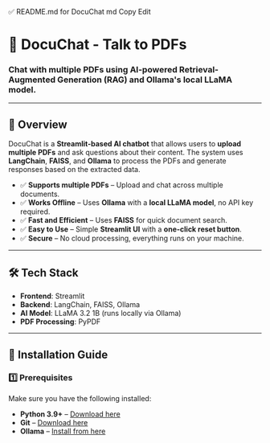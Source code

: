 ✅ README.md for DocuChat
md
Copy
Edit
# 📄 DocuChat - Talk to PDFs

### **Chat with multiple PDFs using AI-powered Retrieval-Augmented Generation (RAG) and Ollama's local LLaMA model.**
---

## 🚀 **Overview**
DocuChat is a **Streamlit-based AI chatbot** that allows users to **upload multiple PDFs** and ask questions about their content. The system uses **LangChain**, **FAISS**, and **Ollama** to process the PDFs and generate responses based on the extracted data.

- ✅ **Supports multiple PDFs** – Upload and chat across multiple documents.
- ✅ **Works Offline** – Uses **Ollama** with a **local LLaMA model**, no API key required.
- ✅ **Fast and Efficient** – Uses **FAISS** for quick document search.
- ✅ **Easy to Use** – Simple **Streamlit UI** with a **one-click reset button**.
- ✅ **Secure** – No cloud processing, everything runs on your machine.

---

## 🛠️ **Tech Stack**
- **Frontend**: Streamlit  
- **Backend**: LangChain, FAISS, Ollama  
- **AI Model**: LLaMA 3.2 1B (runs locally via Ollama)  
- **PDF Processing**: PyPDF  

---

## 🔧 **Installation Guide**
### **1️⃣ Prerequisites**
Make sure you have the following installed:
- **Python 3.9+** – [Download here](https://www.python.org/downloads/)
- **Git** – [Download here](https://git-scm.com/downloads)
- **Ollama** – [Install from here](https://ollama.com/)

